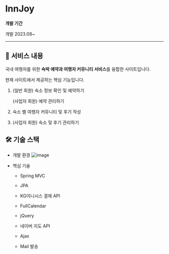 # InnJoy

**개발 기간**

개발 2023.08~

---

## 📜 서비스 내용


국내 여행자를 위한 **숙박 예약과 여행자 커뮤니티 서비스**를 융합한 사이트입니다.

현재 사이트에서 제공하는 핵심 기능입니다.

1. (일반 회원) 숙소 정보 확인 및 예약하기 
    
    (사업자 회원) 예약 관리하기
    
2. 숙소 별 여행자 커뮤니티 및 후기 작성
3. (사업자 회원) 숙소 및 후기 관리하기

## 🛠 기술 스택

- 개발 환경
    ![image](https://github.com/ChungDaEun/InnJoy/assets/144768427/373b13c9-fb9e-4458-87c1-c14e519c5c12)

    
- 핵심 기술
    
    
    - Spring MVC
    - JPA
    - KG이니시스 결제 API
    
    - FullCalendar
    - jQuery
    - 네이버 지도 API
    
    - Ajax
    - Mail 발송
